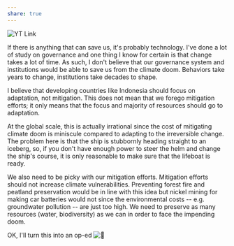 ```yaml
---
share: true
---
```


![YT Link](https://www.youtube.com/watch?v=JB6smZzFgVY&fbclid=IwAR1_3ezWojZmya64GyrnTHuWDHnvUED-anz1LaHEVrYUcpr5fd5jVzBZ2B8)

If there is anything that can save us, it's probably technology. I've done a lot of study on governance and one thing I know for certain is that change takes a lot of time. As such, I don't believe that our governance system and institutions would be able to save us from the climate doom. Behaviors take years to change, institutions take decades to shape.

I believe that developing countries like Indonesia should focus on adaptation, not mitigation. This does not mean that we forego mitigation efforts; it only means that the focus and majority of resources should go to adaptation.

At the global scale, this is actually irrational since the cost of mitigating climate doom is miniscule compared to adapting to the irreversible change. The problem here is that the ship is stubbornly heading straight to an iceberg, so, if you don't have enough power to steer the helm and change the ship's course, it is only reasonable to make sure that the lifeboat is ready.

We also need to be picky with our mitigation efforts. Mitigation efforts should not increase climate vulnerabilities. Preventing forest fire and peatland preservation would be in line with this idea but nickel mining for making car batteries would not since the environmental costs -- e.g. groundwater pollution -- are just too high. We need to preserve as many resources (water, biodiversity) as we can in order to face the impending doom.

OK, I'll turn this into an op-ed ![🙂](https://static.xx.fbcdn.net/images/emoji.php/v9/ta5/1.5/16/1f642.png)